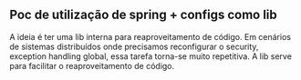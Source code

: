 ## Poc de utilização de spring + configs como lib

A ideia é ter uma lib interna para reaproveitamento de código. Em cenários de sistemas distribuídos onde precisamos reconfigurar o security, exception handling global, essa tarefa torna-se muito repetitiva.
A lib serve para facilitar o reaproveitamento de código.